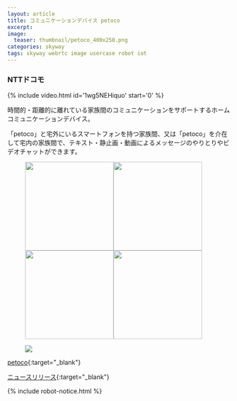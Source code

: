 ```yaml
---
layout: article
title: コミュニケーションデバイス petoco
excerpt: 
image:
  teaser: thumbnail/petoco_400x250.png
categories: skyway
tags: skyway webrtc image usercase robot iot
---
```


### NTTドコモ

{% include video.html id='1wg5NEHiquo' start='0' %}

時間的・距離的に離れている家族間のコミュニケーションをサポートするホームコミュニケーションデバイス。

「petoco」と宅外にいるスマートフォンを持つ家族間、又は「petoco」を介在して宅内の家族間で、テキスト・静止画・動画によるメッセージのやりとりやビデオチャットができます。

<figure>
	<img src="{{ site.url | replace_first: 'http://', '//' | replace_first: 'https://', '//' }}{{ site.baseurl }}/images/pages/petoco-1.jpg" width="200"><img
	src="{{ site.url | replace_first: 'http://', '//' | replace_first: 'https://', '//' }}{{ site.baseurl }}/images/pages/petoco-2.jpg" width="200"><img
	src="{{ site.url | replace_first: 'http://', '//' | replace_first: 'https://', '//' }}{{ site.baseurl }}/images/pages/petoco-3.jpg" width="200"><img
	src="{{ site.url | replace_first: 'http://', '//' | replace_first: 'https://', '//' }}{{ site.baseurl }}/images/pages/petoco-4.jpg" width="200">
</figure>

<figure>
	<img src="{{ site.url | replace_first: 'http://', '//' | replace_first: 'https://', '//' }}{{ site.baseurl }}/images/pages/petoco-8.jpg">
</figure>

[petoco](http://www.petoco.jp/){:target="_blank"}

[ニュースリリース](https://www.nttdocomo.co.jp/info/news_release/2017/05/24_07.html){:target="_blank"}

{% include robot-notice.html %}
